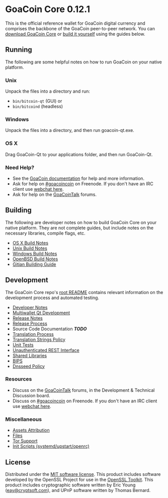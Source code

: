 GoaCoin Core 0.12.1
=====================

This is the official reference wallet for GoaCoin digital currency and comprises the backbone of the GoaCoin peer-to-peer network. You can [download GoaCoin Core](https://www.goacoin.org/downloads/) or [build it yourself](#building) using the guides below.

Running
---------------------
The following are some helpful notes on how to run GoaCoin on your native platform.

### Unix

Unpack the files into a directory and run:

- `bin/bitcoin-qt` (GUI) or
- `bin/bitcoind` (headless)

### Windows

Unpack the files into a directory, and then run goacoin-qt.exe.

### OS X

Drag GoaCoin-Qt to your applications folder, and then run GoaCoin-Qt.

### Need Help?

* See the [GoaCoin documentation](https://goacoincoin.atlassian.net/wiki/display/DOC)
for help and more information.
* Ask for help on [#goacoincoin](http://webchat.freenode.net?channels=goacoincoin) on Freenode. If you don't have an IRC client use [webchat here](http://webchat.freenode.net?channels=goacoincoin).
* Ask for help on the [GoaCoinTalk](https://goacointalk.org/) forums.

Building
---------------------
The following are developer notes on how to build GoaCoin Core on your native platform. They are not complete guides, but include notes on the necessary libraries, compile flags, etc.

- [OS X Build Notes](build-osx.md)
- [Unix Build Notes](build-unix.md)
- [Windows Build Notes](build-windows.md)
- [OpenBSD Build Notes](build-openbsd.md)
- [Gitian Building Guide](gitian-building.md)

Development
---------------------
The GoaCoin Core repo's [root README](/README.md) contains relevant information on the development process and automated testing.

- [Developer Notes](developer-notes.md)
- [Multiwallet Qt Development](multiwallet-qt.md)
- [Release Notes](release-notes.md)
- [Release Process](release-process.md)
- Source Code Documentation ***TODO***
- [Translation Process](translation_process.md)
- [Translation Strings Policy](translation_strings_policy.md)
- [Unit Tests](unit-tests.md)
- [Unauthenticated REST Interface](REST-interface.md)
- [Shared Libraries](shared-libraries.md)
- [BIPS](bips.md)
- [Dnsseed Policy](dnsseed-policy.md)

### Resources
* Discuss on the [GoaCoinTalk](https://goacointalk.org/) forums, in the Development & Technical Discussion board.
* Discuss on [#goacoincoin](http://webchat.freenode.net/?channels=goacoincoin) on Freenode. If you don't have an IRC client use [webchat here](http://webchat.freenode.net/?channels=goacoincoin).

### Miscellaneous
- [Assets Attribution](assets-attribution.md)
- [Files](files.md)
- [Tor Support](tor.md)
- [Init Scripts (systemd/upstart/openrc)](init.md)

License
---------------------
Distributed under the [MIT software license](http://www.opensource.org/licenses/mit-license.php).
This product includes software developed by the OpenSSL Project for use in the [OpenSSL Toolkit](https://www.openssl.org/). This product includes
cryptographic software written by Eric Young ([eay@cryptsoft.com](mailto:eay@cryptsoft.com)), and UPnP software written by Thomas Bernard.
